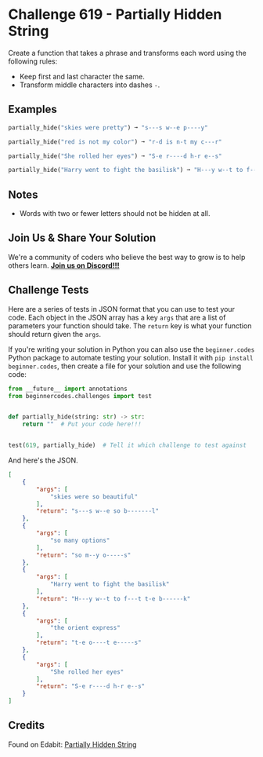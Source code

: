 # Challenge 619 - Partially Hidden String

Create a function that takes a phrase and transforms each word using the following rules:

- Keep first and last character the same.
- Transform middle characters into dashes `-`.

## Examples
```python
partially_hide("skies were pretty") ➞ "s---s w--e p----y"

partially_hide("red is not my color") ➞ "r-d is n-t my c---r"

partially_hide("She rolled her eyes") ➞ "S-e r----d h-r e--s"

partially_hide("Harry went to fight the basilisk") ➞ "H---y w--t to f---t t-e b------k"
```
## Notes

- Words with two or fewer letters should not be hidden at all.

## Join Us & Share Your Solution

We're a community of coders who believe the best way to grow is to help others learn. **[Join us on Discord!!!](https://discord.gg/sfHykntuGy)**

## Challenge Tests

Here are a series of tests in JSON format that you can use to test your code. Each object in the JSON array has a key `args` that are a list of parameters your function should take. The `return` key is what your function should return given the `args`. 

If you're writing your solution in Python you can also use the `beginner.codes` Python package to automate testing your solution. Install it with `pip install beginner.codes`, then create a file for your solution and use the following code:
```python
from __future__ import annotations
from beginnercodes.challenges import test


def partially_hide(string: str) -> str:
    return ""  # Put your code here!!!


test(619, partially_hide)  # Tell it which challenge to test against
```
And here's the JSON.
```json
[
    {
        "args": [
            "skies were so beautiful"
        ],
        "return": "s---s w--e so b-------l"
    },
    {
        "args": [
            "so many options"
        ],
        "return": "so m--y o-----s"
    },
    {
        "args": [
            "Harry went to fight the basilisk"
        ],
        "return": "H---y w--t to f---t t-e b------k"
    },
    {
        "args": [
            "the orient express"
        ],
        "return": "t-e o----t e-----s"
    },
    {
        "args": [
            "She rolled her eyes"
        ],
        "return": "S-e r----d h-r e--s"
    }
]
```
## Credits

Found on Edabit: [Partially Hidden String](https://edabit.com/challenge/h9hp2vGKbHJBzN87i)
